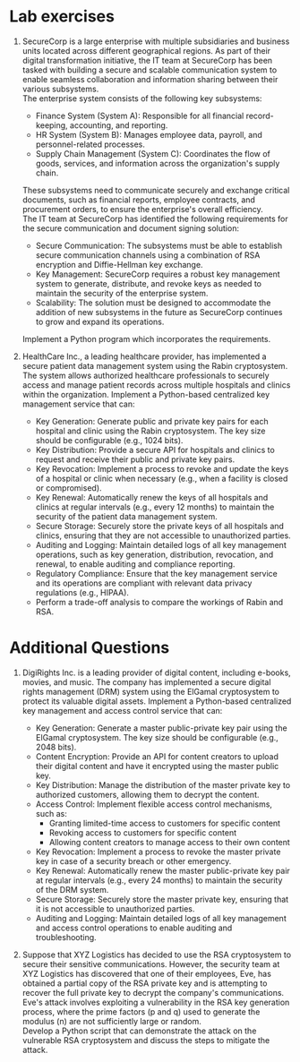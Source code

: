# Lab exercises
1. SecureCorp is a large enterprise with multiple subsidiaries and business units located across different geographical regions. As part of their digital transformation initiative, the IT team at SecureCorp has been tasked with building a secure and scalable communication system to enable seamless collaboration and information sharing between their various subsystems.  
The enterprise system consists of the following key subsystems:
    - Finance System (System A): Responsible for all financial record-keeping, accounting, and reporting.
    - HR System (System B): Manages employee data, payroll, and personnel-related processes.
    - Supply Chain Management (System C): Coordinates the flow of goods, services, and information across the organization's supply chain.

    These subsystems need to communicate securely and exchange critical documents, such as financial reports, employee contracts, and procurement orders, to ensure the enterprise's overall efficiency.  
    The IT team at SecureCorp has identified the following requirements for the secure communication and document signing solution:
    - Secure Communication: The subsystems must be able to establish secure communication channels using a combination of RSA encryption and Diffie-Hellman key exchange.
    - Key Management: SecureCorp requires a robust key management system to generate, distribute, and revoke keys as needed to maintain the security of the enterprise system.
    - Scalability: The solution must be designed to accommodate the addition of new subsystems in the future as SecureCorp continues to grow and expand its operations.

    Implement a Python program which incorporates the requirements.
2. HealthCare Inc., a leading healthcare provider, has implemented a secure patient data management system using the Rabin cryptosystem. The system allows authorized healthcare professionals to securely access and manage patient records across multiple hospitals and clinics within the organization. Implement a Python-based centralized key management service that can:
    - Key Generation: Generate public and private key pairs for each hospital and clinic using the Rabin cryptosystem. The key size should be configurable (e.g., 1024 bits).
    - Key Distribution: Provide a secure API for hospitals and clinics to request and receive their public and private key pairs.
    - Key Revocation: Implement a process to revoke and update the keys of a hospital or clinic when necessary (e.g., when a facility is closed or compromised).
    - Key Renewal: Automatically renew the keys of all hospitals and clinics at regular intervals (e.g., every 12 months) to maintain the security of the patient data management system.
    - Secure Storage: Securely store the private keys of all hospitals and clinics, ensuring that they are not accessible to unauthorized parties.
    - Auditing and Logging: Maintain detailed logs of all key management operations, such as key generation, distribution, revocation, and renewal, to enable auditing and compliance reporting.
    - Regulatory Compliance: Ensure that the key management service and its operations are compliant with relevant data privacy regulations (e.g., HIPAA).
    - Perform a trade-off analysis to compare the workings of Rabin and RSA.

# Additional Questions
1. DigiRights Inc. is a leading provider of digital content, including e-books, movies, and music. The company has implemented a secure digital rights management (DRM) system using the ElGamal cryptosystem to protect its valuable digital assets. Implement a Python-based centralized key management and access control service that can:
    - Key Generation: Generate a master public-private key pair using the ElGamal cryptosystem. The key size should be configurable (e.g., 2048 bits).
    - Content Encryption: Provide an API for content creators to upload their digital content and have it encrypted using the master public key.
    - Key Distribution: Manage the distribution of the master private key to authorized customers, allowing them to decrypt the content.
    - Access Control: Implement flexible access control mechanisms, such as:
        - Granting limited-time access to customers for specific content
        - Revoking access to customers for specific content
        - Allowing content creators to manage access to their own content
    - Key Revocation: Implement a process to revoke the master private key in case of a security breach or other emergency.
    - Key Renewal: Automatically renew the master public-private key pair at regular intervals (e.g., every 24 months) to maintain the security of the DRM system.
    - Secure Storage: Securely store the master private key, ensuring that it is not accessible to unauthorized parties.
    - Auditing and Logging: Maintain detailed logs of all key management and access control operations to enable auditing and troubleshooting.

2. Suppose that XYZ Logistics has decided to use the RSA cryptosystem to secure their sensitive communications. However, the security team at XYZ Logistics has discovered that one of their employees, Eve, has obtained a partial copy of the RSA private key and is attempting to recover the full private key to decrypt the company's communications.  
Eve's attack involves exploiting a vulnerability in the RSA key generation process, where the prime factors (p and q) used to generate the modulus (n) are not sufficiently large or random.  
Develop a Python script that can demonstrate the attack on the vulnerable RSA cryptosystem and discuss the steps to mitigate the attack.
